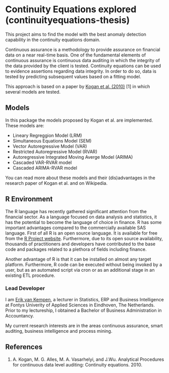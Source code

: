 # Continuity Equations explored (continuityequations-thesis) #
This project aims to find the model with the best anomaly detection capability in the continuity equations domain.

Continuous assurance is a methodology to provide assurance on financial data on a near real-time basis. One of the fundamental elements of continuous assurance is continuous data auditing  in which the integrity of the data provided by the client is tested. Continuity equations can be used to evidence assertions regarding data integrity. In order to do so, data is tested by predicting subsequent values based on a fitting model.

This approach is based on a paper by [Kogan et al. (2010)](http://raw.rutgers.edu/docs/Innovations/Continuity%20Equations.pdf) [1] in which several models are tested.

## Models ##
In this package the models proposed by Kogan et al. are implemented. These models are:

- Lineary Regreggion Model (LRM)
- Simultaneous Equations Model (SEM)
- Vector Autoregressive Model (VAR)
- Restricted Autoregressive Model (RVAR)
- Autoregressive Integrated Moving Averge Model (ARIMA)
- Cascaded VAR-RVAR model
- Cascaded ARIMA-RVAR model

You can read more about these models and their (dis)advantages in the research paper of Kogan et al. and on Wikipedia.

## R Environment ##
The R language has recently gathered significant attention from the financial sector. As a language focused on data analysis and statistics, it has the potential to become the language of choice in finance. R has some important advantages compared to the commercially available SAS language. First of all R is an open source language. It is available for free from the
[R Project website](http://www.r-project.org/ "The R Project for Statistical Computing"). Furthermore, due to its open source availability, thousands of practitioners and developers have contributed to the base code and packages related to a plethora of fields including finance.

Another advantage of R is that it can be installed on almost any target platform. Furthermore, R code can be executed without being invoked by a user, but as an automated script via cron or as an additional stage in an existing ETL procedure.

### Lead Developer ###

I am [Erik van Kempen](http://nl.linkedin.com/in/evankempen), a lecturer in Statistics, ERP and Business Intelligence at Fontys Univerity of Applied Sciences in Eindhoven, The Netherlands. Prior to my lectureship, I obtained a Bachelor of Business Administration in Accountancy.

My current research interests are in the areas continuous assurance, smart auditing, business intelligence and process mining.

## References ##
1. A. Kogan, M. G. Alles, M. A. Vasarhelyi, and J.Wu. Analytical Procedures for continuous data level auditing: Continuity equations. 2010.
